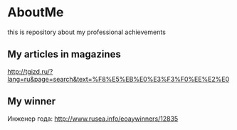 # AboutMe
this is repository about my professional achievements

## My articles in magazines
http://tgizd.ru/?lang=ru&page=search&text=%F8%E5%EB%E0%E3%F3%F0%EE%E2%E0

## My winner
Инженер года: http://www.rusea.info/eoaywinners/12835



